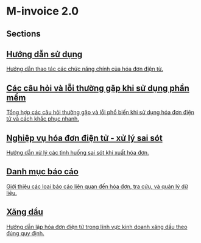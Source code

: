# M-invoice 2.0

## Sections

<div class="card-grid">

<a class="card" href="../../minvoice2/huong-dan/dang-nhap">
  <div class="card-icon" style="mask-image: url('../../assets/icons/huong-dan-su-dung.svg');"></div>
  <div>
    <h2 class="card-title">Hướng dẫn sử dụng</h2>
    <p class="card-desc">Hướng dẫn thao tác các chức năng chính của hóa đơn điện tử.</p>
  </div>
</a>

<a class="card" href="../../minvoice2/cac-loi-thuong-gap/cac-loi-ky-hoa-don/">
  <div class="card-icon" style="mask-image: url('../../assets/icons/cac-loi-thuong-gap.svg');"></div>
  <div>
    <h2 class="card-title">Các câu hỏi và lỗi thường gặp khi sử dụng phần mềm</h2>
    <p class="card-desc">Tổng hợp các câu hỏi thường gặp và lỗi phổ biến khi sử dụng hóa đơn điện tử và cách khắc phục nhanh.</p>
  </div>
</a>

<a class="card" href="../../minvoice2/xu-ly-sai-sot/thay-the-hoa-don/">
  <div class="card-icon" style="mask-image: url('../../assets/icons/nghiep-vu-sai-sot.svg');"></div>
  <div>
    <h2 class="card-title">Nghiệp vụ hóa đơn điện tử - xử lý sai sót</h2>
    <p class="card-desc">Hướng dẫn xử lý các tình huống sai sót khi xuất hóa đơn.</p>
  </div>
</a>

<a class="card" href="../../minvoice2/danh-muc-bao-cao/bao-cao-tong-hop/">
  <div class="card-icon" style="mask-image: url('../../assets/icons/bao-cao.svg');"></div>
  <div>
    <h2 class="card-title">Danh mục báo cáo</h2>
    <p class="card-desc">Giới thiệu các loại báo cáo liên quan đến hóa đơn, tra cứu, và quản lý dữ liệu.</p>
  </div>
</a>

<a class="card" href="../../minvoice2/xang-dau/huong-dan-xang-dau/">
  <div class="card-icon" style="mask-image: url('../../assets/icons/xang-dau.svg');"></div>
  <div>
    <h2 class="card-title">Xăng dầu</h2>
    <p class="card-desc">Hướng dẫn lập hóa đơn điện tử trong lĩnh vực kinh doanh xăng dầu theo đúng quy định.</p>
  </div>
</a>

</div>
